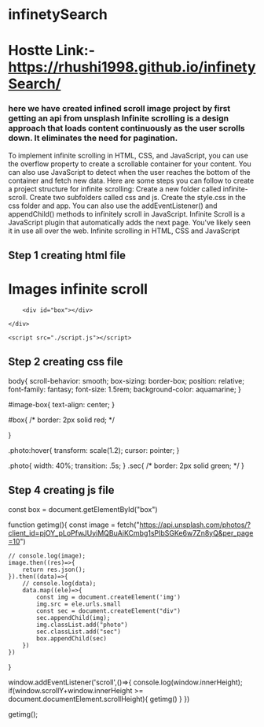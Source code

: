 # infinetySearch

# Hostte Link:- https://rhushi1998.github.io/infinetySearch/

### here we have created infined scroll image project by first getting an api from unsplash Infinite scrolling is a design approach that loads content continuously as the user scrolls down. It eliminates the need for pagination.
To implement infinite scrolling in HTML, CSS, and JavaScript, you can use the overflow property to create a scrollable container for your content. You can also use JavaScript to detect when the user reaches the bottom of the container and fetch new data.
Here are some steps you can follow to create a project structure for infinite scrolling:
Create a new folder called infinite-scroll.
Create two subfolders called css and js.
Create the style.css in the css folder and app.
You can also use the addEventListener() and appendChild() methods to infinitely scroll in JavaScript.
Infinite Scroll is a JavaScript plugin that automatically adds the next page. You've likely seen it in use all over the web.
Infinite scrolling in HTML, CSS and JavaScript 

## Step 1 creating html file
<!DOCTYPE html>
<html lang="en">
<head>
    <meta charset="UTF-8">
    <meta name="viewport" content="width=device-width, initial-scale=1.0">
    <title>Document</title>
    <link rel="stylesheet" href="./style.css">
</head>
<body>
    <div id="image-box">
        <h1>Images infinite scroll</h1> 

        <div id="box"></div>
    
    </div>
     
    <script src="./script.js"></script>
</body>
</html>

## Step 2 creating css file
body{
    scroll-behavior: smooth;
    box-sizing: border-box;
    position: relative;
    font-family: fantasy;
    font-size: 1.5rem;
    background-color: aquamarine;
}

#image-box{
    text-align: center;
}


#box{
  /* border: 2px solid red; */
  
}

.photo:hover{
    transform: scale(1.2);
    cursor: pointer;
}


 .photo{
    width: 40%;
    transition: .5s;
 }
.sec{
    /* border: 2px solid green; */
}

## Step 4 creating js file



const box = document.getElementById("box")

function getimg(){
    const image = fetch("https://api.unsplash.com/photos/?client_id=pjOY_pLoPfwJUyiMQBuAiKCmbg1sPIbSGKe6w7Zn8yQ&per_page=10")

    // console.log(image);
    image.then((res)=>{
        return res.json();
    }).then((data)=>{
        // console.log(data);
        data.map((ele)=>{
            const img = document.createElement('img')
            img.src = ele.urls.small
            const sec = document.createElement("div")
            sec.appendChild(img);
            img.classList.add("photo")
            sec.classList.add("sec")
            box.appendChild(sec)
        })
    })
}

window.addEventListener('scroll',()=>{
    console.log(window.innerHeight);
    if(window.scrollY+window.innerHeight >= document.documentElement.scrollHeight){
         getimg()
    }
})

getimg();
